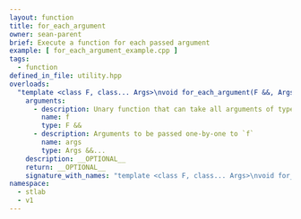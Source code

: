 ```yaml
---
layout: function
title: for_each_argument
owner: sean-parent
brief: Execute a function for each passed argument
example: [ for_each_argument_example.cpp ]
tags:
  - function
defined_in_file: utility.hpp
overloads:
  "template <class F, class... Args>\nvoid for_each_argument(F &&, Args &&...)":
    arguments:
      - description: Unary function that can take all arguments of type `Args`
        name: f
        type: F &&
      - description: Arguments to be passed one-by-one to `f`
        name: args
        type: Args &&...
    description: __OPTIONAL__
    return: __OPTIONAL__
    signature_with_names: "template <class F, class... Args>\nvoid for_each_argument(F && f, Args &&... args)"
namespace:
  - stlab
  - v1
---
```

